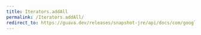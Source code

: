 ```yaml
---
title: Iterators.addAll
permalink: /Iterators.addAll/
redirect_to: https://guava.dev/releases/snapshot-jre/api/docs/com/google/common/collect/Iterators.html#addAll-java.util.Collection-java.util.Iterator-
---
```

